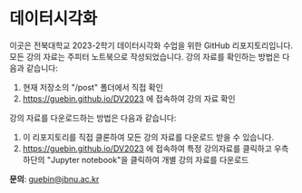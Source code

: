 # 데이터시각화 

이곳은 전북대학교 2023-2학기 데이터시각화 수업을 위한 GitHub 리포지토리입니다. 모든 강의 자료는 주피터 노트북으로 작성되었습니다. 강의 자료를 확인하는 방법은 다음과 같습니다:

1. 현재 저장소의 "/post" 폴더에서 직접 확인
2. https://guebin.github.io/DV2023 에 접속하여 강의 자료 확인

강의 자료를 다운로드하는 방법은 다음과 같습니다:

1. 이 리포지토리를 직접 클론하여 모든 강의 자료를 다운로드 받을 수 있습니다.
2. https://guebin.github.io/DV2023 에 접속하여 특정 강의자료를 클릭하고 우측 하단의 "Jupyter notebook"을 클릭하여 개별 강의 자료를 다운로드 

**문의**: guebin@jbnu.ac.kr
